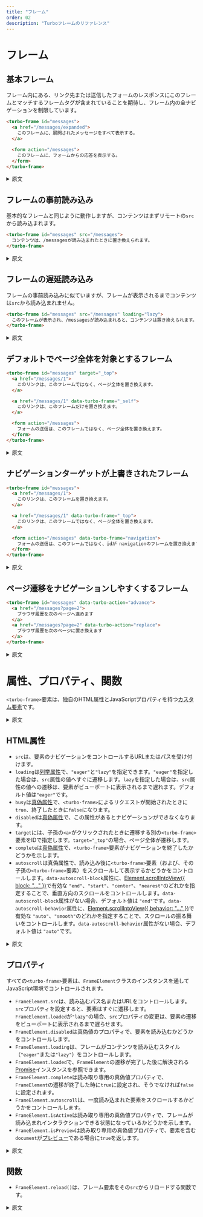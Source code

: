 ```yaml
---
title: "フレーム"
order: 02
description: "Turboフレームのリファレンス"
---
```


# フレーム

## 基本フレーム

フレーム内にある、リンク先または送信したフォームのレスポンスにこのフレームとマッチするフレームタグが含まれていることを期待し、フレーム内の全ナビゲーションを制限しています。

```html
<turbo-frame id="messages">
  <a href="/messages/expanded">
    このフレームに、展開されたメッセージをすべて表示する。
  </a>

  <form action="/messages">
    このフレームに、フォームからの応答を表示する。
  </form>
</turbo-frame>
```

<details>
<summary>原文</summary>

# Frames

## Basic frame

Confines all navigation within the frame by expecting any followed link or form submission to return a response including a matching frame tag:

```html
<turbo-frame id="messages">
  <a href="/messages/expanded">
    Show all expanded messages in this frame.
  </a>

  <form action="/messages">
    Show response from this form within this frame.
  </form>
</turbo-frame>
```
</details>

## フレームの事前読み込み

基本的なフレームと同じように動作しますが、コンテンツはまずリモートの`src`から読み込まれます。

```html
<turbo-frame id="messages" src="/messages">
  コンテンツは、/messagesが読み込まれたときに置き換えられます。
</turbo-frame>
```

<details>
<summary>原文</summary>

## Eager-loaded frame

Works like the basic frame, but the content is loaded from a remote `src` first.

```html
<turbo-frame id="messages" src="/messages">
  Content will be replaced when /messages has been loaded.
</turbo-frame>
```
</details>

## フレームの遅延読み込み

フレームの事前読み込みに似ていますが、フレームが表示されるまでコンテンツは`src`から読み込まれません。

```html
<turbo-frame id="messages" src="/messages" loading="lazy">
  このフレームが表示され、/messagesが読み込まれると、コンテンツは置き換えられます。
</turbo-frame>
```

<details>
<summary>原文</summary>

## Lazy-loaded frame

Like an eager-loaded frame, but the content is not loaded from `src` until the frame is visible.

```html
<turbo-frame id="messages" src="/messages" loading="lazy">
  Content will be replaced when the frame becomes visible and /messages has been loaded.
</turbo-frame>
```
</details>

## デフォルトでページ全体を対象とするフレーム

```html
<turbo-frame id="messages" target="_top">
  <a href="/messages/1">
    このリンクは、このフレームではなく、ページ全体を置き換えます。
  </a>

  <a href="/messages/1" data-turbo-frame="_self">
    このリンクは、このフレームだけを置き換えます。
  </a>

  <form action="/messages">
    フォームの送信は、このフレームではなく、ページ全体を置き換えます。
  </form>
</turbo-frame>
```

<details>
<summary>原文</summary>

## Frame targeting the whole page by default

```html
<turbo-frame id="messages" target="_top">
  <a href="/messages/1">
    Following link will replace the whole page, not this frame.
  </a>

  <a href="/messages/1" data-turbo-frame="_self">
    Following link will replace just this frame.
  </a>

  <form action="/messages">
    Submitting form will replace the whole page, not this frame.
  </form>
</turbo-frame>
```

</details>

## ナビゲーションターゲットが上書きされたフレーム

```html
<turbo-frame id="messages">
  <a href="/messages/1">
    このリンクは、このフレームを置き換えます。
  </a>

  <a href="/messages/1" data-turbo-frame="_top">
    このリンクは、このフレームではなく、ページ全体を置き換えます。
  </a>

  <form action="/messages" data-turbo-frame="navigation">
    フォームの送信は、このフレームではなく、idが navigationのフレームを置き換えます。
  </form>
</turbo-frame>
```

<details>
<summary>原文</summary>

## Frame with overwritten navigation targets

```html
<turbo-frame id="messages">
  <a href="/messages/1">
    Following link will replace this frame.
  </a>

  <a href="/messages/1" data-turbo-frame="_top">
    Following link will replace the whole page, not this frame.
  </a>

  <form action="/messages" data-turbo-frame="navigation">
    Submitting form will replace the navigation frame.
  </form>
</turbo-frame>
```
</details>

## ページ遷移をナビゲーションしやすくするフレーム

```html
<turbo-frame id="messages" data-turbo-action="advance">
  <a href="/messages?page=2">
    ブラウザ履歴を次のページへ進めます
  </a>
  <a href="/messages?page=2" data-turbo-action="replace">
    ブラウザ履歴を次のページに置き換えます
  </a>
</turbo-frame>
```

<details>
<summary>原文</summary>

## Frame that promotes navigations to Visits

```html
<turbo-frame id="messages" data-turbo-action="advance">
  <a href="/messages?page=2">Advance history to next page</a>
  <a href="/messages?page=2" data-turbo-action="replace">Replace history with next page</a>
</turbo-frame>
```
</details>

# 属性、プロパティ、関数

`<turbo-frame>`要素は、独自のHTML属性とJavaScriptプロパティを持つ[カスタム要素][]です。

[カスタム要素]: https://developer.mozilla.org/ja/docs/Web/API/Web_components/Using_custom_elements

<details>
<summary>原文</summary>

# Attributes, properties, and functions

The `<turbo-frame>` element is a [custom element][] with its own set of HTML
attributes and JavaScript properties.

[custom element]: https://developer.mozilla.org/en-US/docs/Web/Web_Components/Using_custom_elements
</details>

## HTML属性

* `src`は、要素のナビゲーションをコントロールするURLまたはパスを受け付けます。
* `loading`は[列挙属性][]で、`"eager"`と`"lazy"`を指定できます。`"eager"`を指定した場合は、`src`属性の値へすぐに遷移します。`lazy`を指定した場合は、`src`属性の値への遷移は、要素がビューポートに表示されるまで遅れます。デフォルト値は`"eager"`です。
* `busy`は[真偽属性][]で、`<turbo-frame>`によるリクエストが開始されたときに`true`、終了したときに`false`になります。
* `disabled`は[真偽属性][]で、この属性があるとナビゲーションができなくなります。
* `target`には、子孫の`<a>`がクリックされたときに遷移する別の`<turbo-frame>`要素をIDで指定します。`target="_top"`の場合、ページ全体が遷移します。
* `complete`は[真偽属性][]で、`<turbo-frame>`要素がナビゲーションを終了したかどうかを示します。
* `autoscroll`は真偽属性で、読み込み後に`<turbo-frame>`要素（および、その子孫の`<turbo-frame>`要素）をスクロールして表示するかどうかをコントロールします。`data-autoscroll-block`属性に、[Element.scrollIntoView({ block: "..." })][Element.scrollIntoView]で有効な `"end"`、`"start"`、`"center"`、`"nearest"`のどれかを指定することで、垂直方向のスクロールをコントロールします。`data-autoscroll-block`属性がない場合、デフォルト値は `"end"`です。`data-autoscroll-behavior`属性に、[Element.scrollIntoView({ behavior: "..." })][Element.scrollIntoView]で有効な `"auto"`、`"smooth"`のどれかを指定することで、スクロールの振る舞いをコントロールします。`data-autoscroll-behavior`属性がない場合、デフォルト値は `"auto"`です。

[真偽属性]: https://momdo.github.io/html/common-microsyntaxes.html#boolean-attributes
[列挙属性]: https://momdo.github.io/html/common-microsyntaxes.html#keywords-and-enumerated-attributes
[Element.scrollIntoView]: https://developer.mozilla.org/ja/docs/Web/API/Element/scrollIntoView

<details>
<summary>原文</summary>

## HTML Attributes

* `src` accepts a URL or path value that controls navigation
  of the element

* `loading` has two valid [enumerated][] values: "eager" and "lazy". When
  `loading="eager"`, changes to the `src` attribute will immediately navigate
  the element. When `loading="lazy"`, changes to the `src` attribute will defer
  navigation until the element is visible in the viewport. The default value is `eager`.

* `busy` is a [boolean attribute][] toggled to be present when a
  `<turbo-frame>`-initiated request starts, and toggled false when the request
  ends

* `disabled` is a [boolean attribute][] that prevents any navigation when
  present

* `target` refers to another `<turbo-frame>` element by ID to be navigated when
  a descendant `<a>` is clicked. When `target="_top"`, navigate the window.

* `complete` is a boolean attribute whose presence or absence indicates whether
  or not the `<turbo-frame>` element has finished navigating.

* `autoscroll` is a [boolean attribute][] that controls whether or not to scroll
  a `<turbo-frame>` element (and its descendant `<turbo-frame>` elements) into
  view when after loading. Control the scroll's vertical alignment by setting the
  `data-autoscroll-block` attribute to a valid [Element.scrollIntoView({ block:
  "..." })][Element.scrollIntoView] value: one of `"end"`, `"start"`, `"center"`,
  or `"nearest"`. When `data-autoscroll-block` is absent, the default value is
  `"end"`. Control the scroll's behavior by setting the
  `data-autoscroll-behavior` attribute to a valid [Element.scrollIntoView({
    behavior:
  "..." })][Element.scrollIntoView] value: one of `"auto"`, or `"smooth"`.
  When `data-autoscroll-behavior` is absent, the default value is `"auto"`.


[boolean attribute]: https://www.w3.org/TR/html52/infrastructure.html#sec-boolean-attributes
[enumerated]: https://www.w3.org/TR/html52/infrastructure.html#keywords-and-enumerated-attributes
[Element.scrollIntoView]: https://developer.mozilla.org/en-US/docs/Web/API/Element/scrollIntoView#parameters
</details>

## プロパティ

すべての`<turbo-frame>`要素は、`FrameElement`クラスのインスタンスを通してJavaScript環境でコントロールされます。

* `FrameElement.src`は、読み込むパス名またはURLをコントロールします。`src`プロパティを設定すると、要素はすぐに遷移します。`FrameElement.loaded`が`"lazy"`の場合、`src`プロパティの変更は、要素の遷移をビューポートに表示されるまで遅らせます。
* `FrameElement.disabled`は真偽値のプロパティで、要素を読み込むかどうかをコントロールします。
* `FrameElement.loading`は、フレームがコンテンツを読み込むスタイル（`"eager"`または`"lazy"`）をコントロールします。
* `FrameElement.loaded`で、`FrameElement`の遷移が完了した後に解決される[Promise][]インスタンスを参照できます。
* `FrameElement.complete`は読み取り専用の真偽値プロパティで、`FrameElement`の遷移が終了した時に`true`に設定され、そうでなければ`false`に設定されます。
* `FrameElement.autoscroll`は、一度読み込まれた要素をスクロールするかどうかをコントロールします。
* `FrameElement.isActive`は読み取り専用の真偽値プロパティで、フレームが読み込まれインタラクションできる状態になっているかどうかを示します。
* `FrameElement.isPreview`は読み取り専用の真偽値プロパティで、要素を含む`document`が[プレビュー][]である場合に`true`を返します。

[Promise]: https://developer.mozilla.org/ja/docs/Web/JavaScript/Reference/Global_Objects/Promise
[プレビュー]: https://everyleaf.github.io/hotwire_ja/turbo/handbook/building/#preview%E3%81%8C%E8%A1%A8%E7%A4%BA%E3%81%97%E3%81%A6%E3%81%84%E3%82%8B%E3%81%8B%E3%81%A9%E3%81%86%E3%81%8B%E3%81%AE%E6%A4%9C%E5%87%BA

<details>
<summary>原文</summary>

## Properties

All `<turbo-frame>` elements can be controlled in JavaScript environments
through instances of the `FrameElement` class.

* `FrameElement.src` controls the pathname or URL to be loaded. Setting the `src` 
   property will immediately navigate the element. When `FrameElement.loaded` is 
   set to `"lazy"`, changes to the `src` property will defer navigation until the 
   element is visible in the viewport.

* `FrameElement.disabled` is a boolean property that controls whether or not the
  element will load

* `FrameElement.loading` controls the style (either `"eager"` or `"lazy"`) that
  the frame will loading its content.

* `FrameElement.loaded` references a [Promise][] instance that resolves once the
  `FrameElement`'s current navigation has completed.

* `FrameElement.complete` is a read-only boolean property set to `true` when the
  `FrameElement` has finished navigating and `false` otherwise.

* `FrameElement.autoscroll` controls whether or not to scroll the element into
  view once loaded

* `FrameElement.isActive` is a read-only boolean property that indicates whether
  or not the frame is loaded and ready to be interacted with

* `FrameElement.isPreview` is a read-only boolean property that returns `true`
  when the `document` that contains the element is a [preview][].

[Promise]: https://developer.mozilla.org/en-US/docs/Web/JavaScript/Reference/Global_Objects/Promise
[preview]: https://turbo.hotwired.dev/handbook/building#detecting-when-a-preview-is-visible
</details>

## 関数

* `FrameElement.reload()`は、フレーム要素をその`src`からリロードする関数です。

<details>
<summary>原文</summary>

## Functions

* `FrameElement.reload()` is a function that reloads the frame element from its `src`.
</details>
